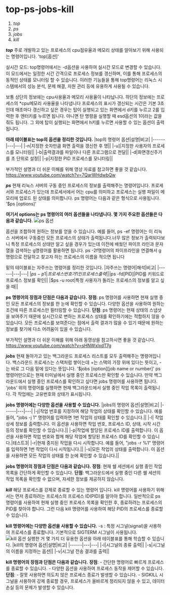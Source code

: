# top-ps-jobs-kill

1. *top*
2. *ps*
3. *jobs*
4. *kill*



***top***
주로 개발하고 있는 프로세스의 cpu점유율과 메모리 상태를 알아보기 위해 사용되는 명령어입니다.
'top[옵션]'

실시간 모드: top명령어에서는 -d옵션을 사용하여 실시간 모드로 변경할 수 있습니다. 이 모드에서는 일정한 시간 간격으로 프로세스 정보를 갱신하며, 이를 통해 프로세스의 동적인 상태를 모니터링 할 수 있습니다. 이러한 기능들을 통해 top명령어는 리눅스 시스템에서의 성능 분석, 문제 해결, 자원 관리 등에 유용하게 사용될 수 있습니다.

보통 상단의 정보에는 cpu사용율과 메모리 사용율이 나타납니다.
하단의 정보에는 프로세스의 *cpu메모리 사용율을 나타냅니다
프로세스의 표시가 갱신되는 시간은 기본 3초인데 매초마다 갱신하고 싶은 경우는 탑이
실행되고 있는 화면에서 d키를 누르고 2를 입력한 후 엔터키를 누르면 됩니다. 아니면 탄 명령을 실행할 때 esd옵션의 1이라는 값을 줘도 됩니다. 그 외에 탑이 실행되는 화면에서 h키를 누르면 사용할 수 있는 옵션이 출력됩니다.

**아래 테이블표는 top의 옵션을 정리한 것입니다.**
|top의 명령어 옵션|설명|비고|
|------|---|---|
|-n|지정한 숫자만큼 화면 출력을 갱신한 후 명||
|-u]|지정한 사용자의 프로세스를 모니터링||
|-b|출력결과를 파일이나 다른 프로그램으로 전달||
|-d|화면갱신주기를 초 단위로 설정||
|-p|지정한 PID 프로세스를 모니터링||

부가적인 설명과 더 쉬운 이해를 위해 영상 자료를 참고하면 좋을 것 같습니다.
<https://www.youtube.com/watch?v=7QarWHdwbQw>




***ps***
현재 리눅스 서버의 구동 중인 프로세스의 정보를 출력해주는 명령어입니다.
프로세서와 프로세스가 있는데 프로세서에서 어는 cpu를 의미하고 프로세스는 실행 파일이 메모리에 업로드 된 상태를 의미합니다.
ps 명령어는 다음과 같은 형식으로 사용됩니다.
'$ps [options]'

**여기서 options는 ps 명령어의 여러 옵션들을 나타냅니다. 몇 가지 주요한 옵션들은 다음과 같습니다.**
![ps 옵션](https://github.com/Chayuyeon/top-ps-jobs-kill/assets/171216969/1db886a7-8c90-4bfe-9730-ff082af62b78)

옵션을 조합하여 원하는 정보를 얻을 수 있습니다. 예를 들어, ps -ef 명령어는 이 리눅스 서버에서 구동중인 모든 프로세스의 상태가 출력됩니다.너무 많은 정보가 출력되다보니 특정 프로세스의 상태만 알고 싶을 경우가 있는데 이전에 배웠던 파이프 라인과 문자열을 검색하는 g명령어를 활용하면 됩니다.
ps -2f명령어의 파이프라인을 연결해서 g명령으로 전달하고 찾고자 하는 프로세스의 이름을 적으면 됩니다

밑의 테이블표는 자주쓰는 명령어를 정리한 것입니다.
|자주쓰는 명령어|해석|비고|
|------|---|---|
|$ps -p 1|프로세스 번호가 1인 프로세스 출력||
|$ps -fd[PID]|PID를 키워드로 프로세스 정보를 확인||
|$ps -u root|특정 사용자가 돌리는 프로세스의 정보를 알고 싶을 때||

**ps 명령어의 장점과 단점은 다음과 같습니다.**
**장점**: ps 명령어를 사용하면 현재 실행 중인 모든 프로세스의 정보를 한 눈에 확인할 수 있습니다.
다양한 옵션을 사용하여 원하는 조건에 따른 프로세스만 필터링할 수 있습니다.
**단점**: ps 명령어는 현재 상태의 스냅샷을 보여주기 때문에 실시간으로 변하는 프로세스 상태를 확인하기에는 적합하지 않을 수 있습니다.
모든 프로세스를 보여준다는 점에서 출력 결과가 많을 수 있기 때문에 원하는 정보를 찾기에 다소 어려움이 있을 수 있습니다.

부가적인 설명과 더 쉬운 이해를 위해 아래 동영상을 참고하시면 좋을 것 같습니다.
<https://www.youtube.com/watch?v=sHNWxIxdT7g>



***jobs***
현재 돌아가고 있는 백그라운드 프로세스 리스트를 모두 출력해주는 명령어입니다.
백스라운드 프로세스는 스택처럼 쌓이는데 +는 스택의 가장 위에 있다는 뜻이고,
-는 바로 그 다음 밑에 있다는 뜻입니다.
'$jobs [option][job name or number]'
ps 명령어만으로는 현재 터미널에서 실행 중인 프로세스만 확인할 수 있습니다. 만약 백그라운드에서 실행 중인 프로세스를 확인하고 싶다면 jobs 명령어를 사용하면 됩니다.
'jobs'
위의 명령어를 실행하면 현재 백그라운드에서 실행 중인 작업 목록이 출력됩니다. 각 작업에는 고유번호와 상태가 표시됩니다.

**jobs 명령어에는 다양한 옵션을 사용할 수 있습니다.**
|jobs의 명령어 옵션|설명|비고|
|------|---|---|
|-j|작업 번호를 지정하여 해당 작업의 상태를 확인할 수 있습니다. 예를 들어, "jobs -j 1" 명령어를 입력하면 1번 작업의 상태를 확인할 수 있습니다.||
|-l| 작업 상세 정보를 출력합니다. 이 옵션을 사용하면 작업 번호, 프로세스 ID, 상태, 시작 시간 등의 정보를 확인할 수 있습니다.||
|-p|작업에 할당된 프로세스 ID를 출력합니다. 이 옵션을 사용하면 작업 번호와 함께 해당 작업에 할당된 프로세스 ID를 확인할 수 있습니다.|테스트3|
|-r|현재 중지된 작업을 다시 시작합니다. 예를 들어, "jobs -r %1" 명령어를 입력하면 1번 작업이 다시 시작됩니다.||
|-s|모든 작업의 상태를 출력합니다. 이 옵션을 사용하면 모든 작업의 상태를 한 눈에 확인할 수 있습니다.||


**jobs 명령어의 장점과 단점은 다음과 같습니다.**
**장점**: 현재 쉘 세션에서 실행 중인 작업 목록을 간단하게 확인할 수 있습니다.
**단점**: 백그라운드에서 실행 중인 다른 쉘 세션의 작업 목록을 확인할 수 없으며, 자세한 정보를 제공하지 않습니다.




***kill***
해당 프로세스를 강제로 종료할 수 있는 명령어 입니다.
kill 명령어를 사용하기 위해서는 먼저 종료하려는 프로세스의 프로세스 ID(PID)를 알아야 합니다. 일반적으로 ps 명령어를 사용하여 현재 실행 중인 프로세스 목록을 확인한 후, 종료하려는 프로세스의 PID를 찾아야 합니다. 그런 다음 kill 명령어를 사용하여 해당 PID의 프로세스를 종료할 수 있습니다.

**kill 명령어에는 다양한 옵션을 사용할 수 있습니다.**
-s <signal>: 특정 시그널(signal)을 사용하여 프로세스를 종료합니다. 기본적으로 SIGTERM 시그널이 사용됩니다.
![kill 옵션 실행한 거](https://github.com/Chayuyeon/top-ps-jobs-kill/assets/171216969/f34e2109-4bcc-42a3-8d78-b63097517eee)
몇 가지 더 유용한 옵션을 아래 테이블표를 통해 학습할 수 있습니다.
|kill의 명령어 옵션|설명|비고|
|------|---|---|
|-l|시그널의 종류 출력||
|-s|시그널의 이름을 지정하는 옵션||
|-v|시그널 전송 결과를 출력||


**kill 명령어의 장점과 단점은 다음과 같습니다.**
**장점**: - 간단한 명령어로 빠르게 프로세스를 종료할 수 있습니다. - 다양한 옵션을 사용하여 프로세스 동작을 제어할 수 있습니다.
**단점**: - 잘못 사용하면 의도치 않은 프로세스 종료가 발생할 수 있습니다. - SIGKILL 시그널을 사용하여 강제 종료할 경우, 프로세스가 올바르게 정리되지 않을 수 있고, 데이터 손실 등의 문제가 발생할 수 있습니다.

